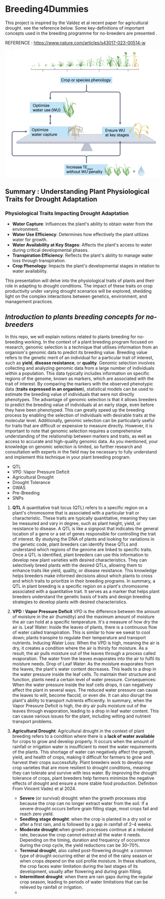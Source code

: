 # Breeding4Dummies
This project is inspired by the Valdez et al recent paper for agricultural drought. see the reference below. Some key-definitions of important concepts used in the breeding programme for no-breeders are presented . 


REFERENCE : https://www.nature.com/articles/s43017-023-00514-w

![](https://github.com/mmbaye/Breeding4Dummies/blob/main/figures/drought.png)

## Summary : Understanding Plant Physiological Traits for Drought Adaptation
### Physiological Traits Impacting Drought Adaptation
- **Water Capture**: Influences the plant's ability to obtain water from the environment.
- **Water Use Efficiency**: Determines how effectively the plant utilizes water for growth.
- **Water Availability at Key Stages**: Affects the plant's access to water during critical developmental phases.
- **Transpiration Efficiency**: Reflects the plant's ability to manage water loss through transpiration.
- **Crop Phenology**: Impacts the plant's developmental stages in relation to water availability.

This presentation will delve into the physiological traits of plants and their role in adapting to drought conditions. The impact of these traits on crop productivity under varying drought scenarios will be explored, shedding light on the complex interactions between genetics, environment, and management practices.

## *Introduction to plants breeding concepts for no-breeders*

In this repo, we will explain notions related to plants breeding for no-breeding working. 
In the context of a plant breeding program focused on research, genomic selection is a technique that utilises information from an organism's genomic data to predict its breeding value. Breeding value refers to the genetic merit of an individual for a particular trait of interest, such as **yield**, **disease resistance**, or **quality**.
Genomic selection involves collecting and analyzing genomic data from a large number of individuals within a population. This data typically includes information on specific regions of the genome, known as markers, which are associated with the trait of interest. By comparing the markers with the observed phenotypic data (**traits expressed in an organism**), statistical models can be used to estimate the breeding value of individuals that were not directly phenotypes. The advantage of genomic selection is that it allows breeders to predict the breeding value of individuals at an early stage, even before they have been phenotyped. This can greatly speed up the breeding process by enabling the selection of individuals with desirable traits at the molecular level. Additionally, genomic selection can be particularly useful for traits that are difficult or expensive to measure directly.
However, it is important to note that genomic selection requires a comprehensive understanding of the relationship between markers and traits, as well as access to accurate and high-quality genomic data. As you mentioned, your knowledge on genomic selection is limited, so further research and consultation with experts in the field may be necessary to fully understand and implement this technique in your plant breeding program.

- QTL
- VPD :Vapor Pressure Deficit
- Agricultural Drought
- Drought Tolerance
- GWAS
- Pre-Breeding
- SNPs


1. **QTL** 
A quantitative trait locus (QTL) refers to a specific region on a plant's chromosome that is associated with a particular trait or characteristic. These traits are typically quantitative, meaning they can be measured and vary in degree, such as plant height, yield, or resistance to disease.
A QTL is like a signpost that indicates the general location of a gene or a set of genes responsible for controlling the trait of interest. By studying the DNA of plants and looking for variations in the genetic code, plant breeders can identify these QTLs and understand which regions of the genome are linked to specific traits.
Once a QTL is identified, plant breeders can use this information to develop new plant varieties with desired characteristics. They can selectively breed plants with the desired QTLs, allowing them to enhance traits like yield, quality, or disease resistance. This knowledge helps breeders make informed decisions about which plants to cross and which traits to prioritize in their breeding programs.
In summary, a QTL in plant breeding is a specific region on a plant's chromosome associated with a quantitative trait. It serves as a marker that helps plant breeders understand the genetic basis of traits and design breeding strategies to develop plants with desired characteristics.

2. **VPD : Vapor Pressure Deficit**
VPD is the difference between the amount of moisture in the air (humidity) and the maximum amount of moisture the air can hold at a specific temperature. It's a measure of how dry the air is. Leaf Water: Inside the leaves of plants, there is a continuous flow of water called transpiration. This is similar to how we sweat to cool down; plants transpire to regulate their temperature and transport nutrients.
Inducing Water Loss: When the VPD is high, meaning the air is dry, it creates a condition where the air is thirsty for moisture. As a result, the air pulls moisture out of the leaves through a process called evaporation. The water from the leaves evaporates into the air to fulfil its moisture needs.
Drop of Leaf Water: As the moisture evaporates from the leaves, the plant's water content decreases. This leads to a drop in the water pressure inside the leaf cells. To maintain their structure and function, plants need a certain level of water pressure.
Consequences: When the water pressure inside the leaf cells drops, it can negatively affect the plant in several ways. The reduced water pressure can cause the leaves to wilt, become flaccid, or even die. It can also disrupt the plant's ability to transport nutrients efficiently.
In summary, when the Vapor Pressure Deficit is high, the dry air pulls moisture out of the leaves through evaporation, leading to a drop in leaf water content. This can cause various issues for the plant, including wilting and nutrient transport problems.

3. **Agricultural Drought**:
Agricultural drought in the context of plant breeding refers to a condition where there is a **lack of water available** for crops to grow and develop properly. It occurs when the amount of rainfall or irrigation water is insufficient to meet the water requirements of the plants. This shortage of water can negatively affect the growth, yield, and health of crops, making it difficult for farmers to grow and harvest their crops successfully. Plant breeders work to develop new crop varieties that are more resilient to drought conditions, meaning they can tolerate and survive with less water. By improving the drought tolerance of crops, plant breeders help farmers minimize the negative effects of drought and ensure a more stable food production.
Definition From Vincent Vadez et al 2024.
   - **Severe** (or survival) drought: when the growth processes stop because the crop can no longer extract water from the soil. If a severe drought occurs before grain filling stage, most crops fail and reach zero yield.
   - **Seedling stage drought**: when the crop is planted in a dry soil or after a first rain, and is followed by a gap in rainfall of 2–4 weeks.
   - **Moderate drought**:when growth processes continue at a reduced rate, because the crop cannot extract all the water it needs. Depending on the timing, duration and frequency of occurrence during the crop cycle, the yield reductions can be 30–70%.
   - **Terminal drought**, also called post-flowering drought: a common type of drought occurring either at the end of the rainy season or when crops depend on the soil profile moisture. In these situations, the crop faces water limitation during the last stages of its development, usually after flowering and during grain filling.
   - **Intermittent drought**: when there are rain gaps during the regular crop season, leading to periods of water limitations that can be relieved by rainfall or irrigation.
   - 







